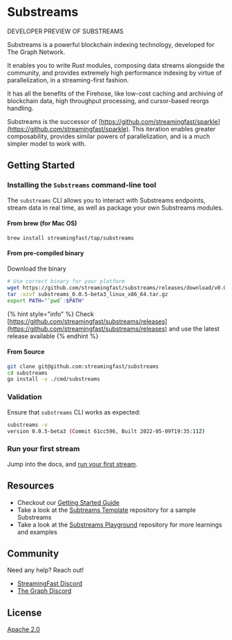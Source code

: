 # Substreams

DEVELOPER PREVIEW OF SUBSTREAMS

Substreams is a powerful blockchain indexing technology, developed for The Graph Network.

It enables you to write Rust modules, composing data streams alongside the community, and provides extremely high performance indexing by virtue of parallelization, in a streaming-first fashion.

It has all the benefits of the Firehose, like low-cost caching and archiving of blockchain data, high throughput processing, and cursor-based reorgs handling.

Substreams is the successor of [https://github.com/streamingfast/sparkle](https://github.com/streamingfast/sparkle). This iteration enables greater composability, provides similar powers of parallelization, and is a much simpler model to work with.

## Getting Started

### Installing the `Substreams` command-line tool

The `substreams` CLI allows you to interact with Substreams endpoints, stream data in real time, as well as package your own Substreams modules.

#### From brew (for Mac OS)

```
brew install streamingfast/tap/substreams
```

#### From pre-compiled binary

Download the binary

```bash
# Use correct binary for your platform
wget https://github.com/streamingfast/substreams/releases/download/v0.0.5-beta3/substreams_0.0.5-beta3_linux_x86_64.tar.gz
tar -xzvf substreams_0.0.5-beta3_linux_x86_64.tar.gz
export PATH="`pwd`:$PATH"
```

{% hint style="info" %}
Check [https://github.com/streamingfast/substreams/releases](https://github.com/streamingfast/substreams/releases) and use the latest release available
{% endhint %}

#### From Source

```bash
git clone git@github.com:streamingfast/substreams
cd substreams
go install -v ./cmd/substreams
```

### Validation

Ensure that `substreams` CLI works as expected:

```bash
substreams -v
version 0.0.5-beta3 (Commit 61cc596, Built 2022-05-09T19:35:11Z)
```

### Run your first stream

Jump into the docs, and [run your first stream](getting-started/your-first-stream.md).

## Resources

* Checkout our [Getting Started Guide](developer-guide/overview.md)
* Take a look at the [Subtreams Template](https://github.com/streamingfast/substreams-template) repository for a sample Substreams
* Take a look at the [Substreams Playground](https://github.com/streamingfast/substreams-playground) repository for more learnings and examples

## Community

Need any help? Reach out!

* [StreamingFast Discord](https://discord.gg/jZwqxJAvRs)
* [The Graph Discord](https://discord.gg/vtvv7FP)

## License

[Apache 2.0](../LICENSE/)

